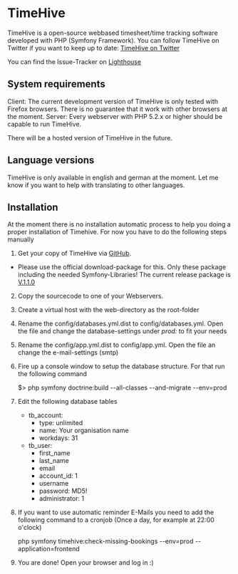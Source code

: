 TimeHive
===========
TimeHive is a open-source webbased timesheet/time tracking software developed with PHP (Symfony Framework).
You can follow TimeHive on Twitter if you want to keep up to date: [TimeHive on Twitter](http://www.twitter.com/timehive)

You can find the Issue-Tracker on [Lighthouse](http://timehive.lighthouseapp.com/projects/71615-timehive)

System requirements
-------------------
Client: The current development version of TimeHive is only tested with Firefox browsers. There is no guarantee that it work with other browsers at the moment.
Server: Every webserver with PHP 5.2.x or higher should be capable to run TimeHive.

There will be a hosted version of TimeHive in the future.

Language versions
-------------------
TimeHive is only available in english and german at the moment. Let me know if you want to help with translating to other languages.

Installation
------------
At the moment there is no installation automatic process to help you doing a proper installation of Timehive. For now you have to do the following steps manually

1. Get your copy of TimeHive via [GitHub](https://github.com/thaberkern/timehive). 
  * Please use the official download-package for this. Only these package including the needed Symfony-Libraries! The current release package is [V.1.1.0](https://github.com/downloads/thaberkern/timehive/timehive_1.1.0.zip)
2. Copy the sourcecode to one of your Webservers.
3. Create a virtual host with the web-directory as the root-folder
4. Rename the config/databases.yml.dist to config/databases.yml. Open the file and change the database-settings under *prod:* to fit your needs
5. Rename the config/app.yml.dist to config/app.yml. Open the file an change the e-mail-settings (smtp)
6. Fire up a console window to setup the database structure. For that run the following command

    $> php symfony doctrine:build --all-classes --and-migrate --env=prod

7. Edit the following database tables
    * tb_account:
        * type: unlimited
        * name: Your organisation name
        * workdays: 31
    * tb_user:
        * first_name
        * last_name
        * email
        * account_id: 1
        * username
        * password: MD5!
        * administrator: 1

8. If you want to use automatic reminder E-Mails you need to add the following command to a cronjob (Once a day, for example at 22:00 o'clock)

    php symfony timehive:check-missing-bookings --env=prod --application=frontend

9. You are done! Open your browser and log in :)



